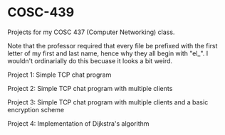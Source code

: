 # COSC-439
Projects for my COSC 437 (Computer Networking) class.

Note that the professor required that every file be prefixed with the first letter of my first and last name, hence why they all begin with "el_". I wouldn't ordinarially do this becuase it looks a bit weird.

Project 1: Simple TCP chat program

Project 2: Simple TCP chat program with multiple clients

Project 3: Simple TCP chat program with multiple clients and a basic encryption scheme

Project 4: Implementation of Dijkstra's algorithm
